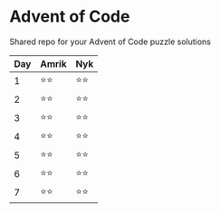 # Advent of Code

Shared repo for your Advent of Code puzzle solutions

| Day | Amrik | Nyk  |
| --- | ----- | ---- |
| 1   | ⭐⭐ | ⭐⭐ |
| 2   | ⭐⭐ | ⭐⭐ |
| 3   | ⭐⭐ | ⭐⭐ |
| 4   | ⭐⭐ | ⭐⭐ |
| 5   | ⭐⭐ | ⭐⭐ |
| 6   | ⭐⭐ | ⭐⭐ |
| 7   | ⭐⭐ | ⭐⭐ |
